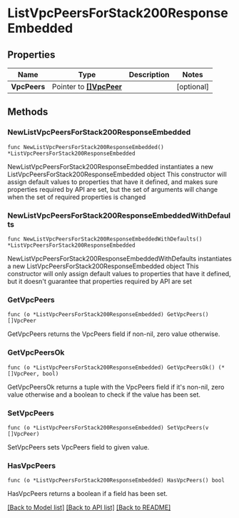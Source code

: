 # ListVpcPeersForStack200ResponseEmbedded

## Properties

Name | Type | Description | Notes
------------ | ------------- | ------------- | -------------
**VpcPeers** | Pointer to [**[]VpcPeer**](VpcPeer.md) |  | [optional] 

## Methods

### NewListVpcPeersForStack200ResponseEmbedded

`func NewListVpcPeersForStack200ResponseEmbedded() *ListVpcPeersForStack200ResponseEmbedded`

NewListVpcPeersForStack200ResponseEmbedded instantiates a new ListVpcPeersForStack200ResponseEmbedded object
This constructor will assign default values to properties that have it defined,
and makes sure properties required by API are set, but the set of arguments
will change when the set of required properties is changed

### NewListVpcPeersForStack200ResponseEmbeddedWithDefaults

`func NewListVpcPeersForStack200ResponseEmbeddedWithDefaults() *ListVpcPeersForStack200ResponseEmbedded`

NewListVpcPeersForStack200ResponseEmbeddedWithDefaults instantiates a new ListVpcPeersForStack200ResponseEmbedded object
This constructor will only assign default values to properties that have it defined,
but it doesn't guarantee that properties required by API are set

### GetVpcPeers

`func (o *ListVpcPeersForStack200ResponseEmbedded) GetVpcPeers() []VpcPeer`

GetVpcPeers returns the VpcPeers field if non-nil, zero value otherwise.

### GetVpcPeersOk

`func (o *ListVpcPeersForStack200ResponseEmbedded) GetVpcPeersOk() (*[]VpcPeer, bool)`

GetVpcPeersOk returns a tuple with the VpcPeers field if it's non-nil, zero value otherwise
and a boolean to check if the value has been set.

### SetVpcPeers

`func (o *ListVpcPeersForStack200ResponseEmbedded) SetVpcPeers(v []VpcPeer)`

SetVpcPeers sets VpcPeers field to given value.

### HasVpcPeers

`func (o *ListVpcPeersForStack200ResponseEmbedded) HasVpcPeers() bool`

HasVpcPeers returns a boolean if a field has been set.


[[Back to Model list]](../README.md#documentation-for-models) [[Back to API list]](../README.md#documentation-for-api-endpoints) [[Back to README]](../README.md)


